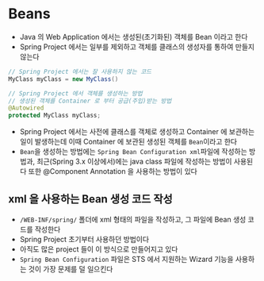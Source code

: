 # Beans
- Java 의 Web Application 에서는 생성된(초기화된) 객체를 Bean 이라고 한다
- Spring Project 에서는 일부를 제외하고 객체를 클래스의 생성자를 통하여 만들지 않는다
```java
// Spring Project 에서는 잘 사용하지 않는 코드
MyClass myClass = new MyClass()

// Spring Project 에서 객체를 생성하는 방법
// 생성된 객체를 Container 로 부터 공급(주입)받는 방법
@Autowired
protected MyClass myClass;
```
- Spring Project 에서는 사전에 클래스를 객체로 생성하고 Container 에 보관하는 일이 발생하는데 이때 Container 에 보관된 생성된 객체를 `Bean`이라고 한다
- `Bean`을 생성하는 방법에는 `Spring Bean Configuration xml`파일에 작성하는 방법과, 최근(Spring 3.x 이상에서)에는 java class 파일에 작성하는 방법이 사용된다 또한 @Component Annotation 을 사용하는 방법이 있다

## xml 을 사용하는 Bean 생성 코드 작성
- `/WEB-INF/spring/` 폴더에 xml 형태의 파일을 작성하고, 그 파일에 Bean 생성 코드를 작성한다
- Spring Project 초기부터 사용하던 방법이다
- 아직도 많은 project 들이 이 방식으로 만들어지고 있다
- `Spring Bean Configuration` 파일은 STS 에서 지원하는 Wizard 기능을 사용하는 것이 가장 문제를 덜 일으킨다
